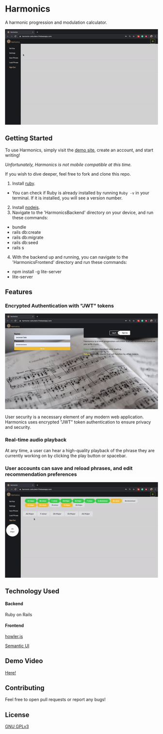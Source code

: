 # Harmonics

A harmonic progression and modulation calculator. 

![demo](https://github.com/jollyjerr/Harmonics/blob/harmonics2.0/github/save.gif)

## Getting Started

To use Harmonics, simply visit the [demo site](https://harmonic-calculator.firebaseapp.com), create an account, and start writing!

*Unfortunately, Harmonics is not mobile compatible at this time.*

If you wish to dive deeper, feel free to fork and clone this repo.
1. Install [ruby](https://www.ruby-lang.org/en/documentation/installation/). 
 - You can check if Ruby is already installed by running `Ruby -v` in your terminal. If it is installed, you will see a version number.
2. Install [nodejs](https://nodejs.org/en/download/).
3. Navigate to the 'HarmonicsBackend' directory on your device, and run these commands:
 - bundle
 - rails db:create
 - rails db:migrate
 - rails db:seed
 - rails s
 4. With the backend up and running, you can navigate to the 'HarmonicsFrontend' directory and run these commands:
 - npm install -g lite-server
 - lite-server
 
 ## Features
 
### Encrypted Authentication with "JWT" tokens

![login](https://github.com/jollyjerr/Harmonics/blob/harmonics2.0/github/login.gif)

User security is a necessary element of any modern web application. Harmonics uses encrypted "JWT" token authentication to ensure privacy and security.

### Real-time audio playback

At any time, a user can hear a high-quality playback of the phrase they are currently working on by clicking the play button or spacebar.

### User accounts can save and reload phrases, and edit recommendation preferences 

![load phrase](https://github.com/jollyjerr/Harmonics/blob/harmonics2.0/github/load.gif)

## Technology Used

#### Backend
Ruby on Rails
#### Frontend
[howler.js](https://howlerjs.com/)

[Semantic UI](https://semantic-ui.com/)

## Demo Video
[Here!](https://www.google.com)

## Contributing
Feel free to open pull requests or report any bugs!

## License
[GNU GPLv3](https://choosealicense.com/licenses/gpl-3.0/)
